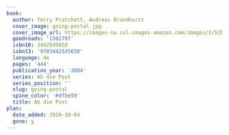 ```yaml
---
book:
  author: Terry Pratchett, Andreas Brandhorst
  cover_image: going-postal.jpg
  cover_image_url: https://images-na.ssl-images-amazon.com/images/I/51NSVXb5MFL.jpg
  goodreads: '1502797'
  isbn10: 344254565X
  isbn13: '9783442545650'
  language: de
  pages: '444'
  publication_year: '2004'
  series: Ab die Post
  series_position: ''
  slug: going-postal
  spine_color: '#dfbe59'
  title: Ab die Post
plan:
  date_added: 2020-10-04
  gone: χ
---
```

